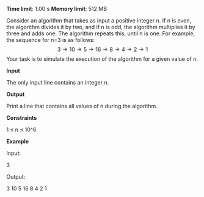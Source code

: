 **Time limit**: 1.00 s
**Memory limit**: 512 MB

Consider an algorithm that takes as input a positive integer n. If n is even, the algorithm divides it by two, and if n is odd, the algorithm multiplies it by three and adds one. The algorithm repeats this, until n is one. For example, the sequence for n=3 is as follows:
$$ 3 \rightarrow 10 \rightarrow 5 \rightarrow 16 \rightarrow 8 \rightarrow 4 \rightarrow 2 \rightarrow 1$$
Your task is to simulate the execution of the algorithm for a given value of n.

**Input**

The only input line contains an integer n.

**Output**

Print a line that contains all values of n during the algorithm.

**Constraints**

1 $\leq$ n $\leq$ 10^6

**Example**

Input:

3

Output:

3 10 5 16 8 4 2 1